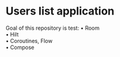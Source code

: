 # Users list application

Goal of this repository is test:
• Room  
• Hilt  
• Coroutines, Flow  
• Compose  
